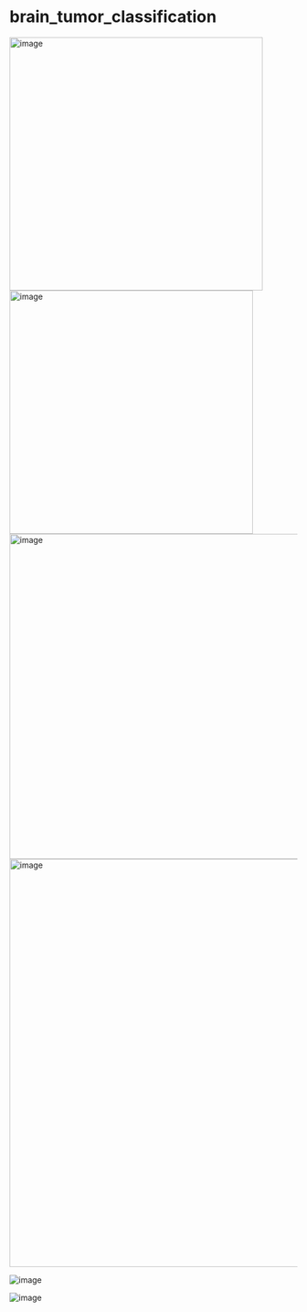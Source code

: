 # brain_tumor_classification

<img width="443" alt="image" src="https://user-images.githubusercontent.com/8023150/215582299-8413990f-59df-4784-a052-3a40d19ac737.png">


<img width="426" alt="image" src="https://user-images.githubusercontent.com/8023150/215582414-c0765c33-38ed-47e1-b038-f83d5c726132.png">


<img width="569" alt="image" src="https://user-images.githubusercontent.com/8023150/215582127-17619918-ab84-4324-a335-9ba37a02d959.png">


<img width="714" alt="image" src="https://user-images.githubusercontent.com/8023150/215582798-6e49fe77-9146-4efd-9178-b749831061ed.png">



![image](https://user-images.githubusercontent.com/8023150/215582483-82497303-e03e-4573-9d8d-8c33cedfe001.png)


![image](https://user-images.githubusercontent.com/8023150/215582539-d016d5ea-28bb-4893-b745-212ee1282a05.png)






